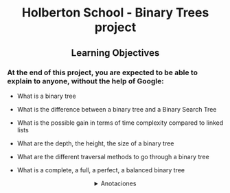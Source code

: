 <h1 align=center>Holberton School - Binary Trees project</h1>
<h2 align=center>Learning Objectives</h2>
<h3>At the end of this project, you are expected to be able to explain to anyone, without the help of Google:</h3>

* What is a binary tree

* What is the difference between a binary tree and a Binary Search Tree

* What is the possible gain in terms of time complexity compared to linked lists

* What are the depth, the height, the size of a binary tree

* What are the different traversal methods to go through a binary tree

* What is a complete, a full, a perfect, a balanced binary tree

<details>
  <summary align=center>Anotaciones</summary> 
  
  <h2>ÁRBOLES BINARIOS</h2>
<p>Un árbol binario es una estructura de datos de tipo jerárquico en la cual cada nodo puede tener un hijo izquierdo y un hijo derecho, que pueden tener cero, uno o dos hijos (subárboles). Los árboles binarios son muy similares a las listas doblemente enlazadas, en el sentido que tienen dos punteros que apuntan a otros elementos, pero no tienen una estructura lógica de tipo lineal o secuencial como aquellas, sino ramificada. Tienen aspecto de árbol, de ahí su nombre.</p>

<h3>NODOS</h3>
<p>Un árbol binario puede tener cero nodos y este caso se dice que está vacío. Puede tener un sólo nodo, y en este caso solamente existe la raíz del árbol o puede tener un número finito de nodos.
Se le llama nodo interno a todos los nodos que no hacen referencia a NULL, si alguno tiene referencia a NULL se le denomina nodo externo.</p>

**TIPOS DE NODOS**
  
  * Nodo hijo: cualquiera de los nodos apuntados por uno de los nodos del árbol.
  * Nodo padre: nodo que contiene un puntero al nodo actual.
  
  (cada nodo sólo puede ser apuntado por otro nodo, es decir, cada nodo sólo tendrá un padre.)

**En cuanto a la posición dentro del árbol se tiene:**
  * Nodo raíz: nodo que no tiene padre. Este es el nodo que usaremos para referirnos al árbol.
  * Nodo hoja: nodo que no tiene hijos.

<h3>PROPIEDADES</h3>
  
  * Orden: es el número potencial de hijos que puede tener cada elemento de árbol. De este modo, se dice que un árbol en el que cada nodo puede apuntar a otros dos es de orden dos, si puede apuntar a tres será de orden tres y así sucesivamente.
  * Grado: el número de hijos que tiene el elemento con más hijos dentro del árbol.
  * Nivel: se define para cada elemento del árbol como la distancia a la raíz, medida en nodos. El nivel de la raíz siempre será cero y el de sus hijos uno. Así sucesivamente.
  * Altura: la altura de un árbol se define como el nivel del nodo de mayor nivel. Como cada nodo de un árbol puede considerarse a su vez como la raíz de un árbol, también se puede hablar de altura de ramas.

<h3>IMPLEMENTACIÓN</h3>
<p>Los árboles binarios son estructuras de datos jerárquicas, no lineales, por lo tanto su forma de recorrerlos difiere en comparación a las listas que son estructuras de datos de tipo lineal.

  El recorrido de un árbol se lleva a cabo en tres sentidos: Preorden, Inorden y Postorden.</p>

  </details>

